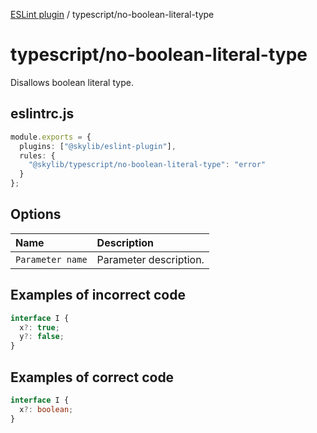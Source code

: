 [ESLint plugin](index.md) / typescript/no-boolean-literal-type

# typescript/no-boolean-literal-type

Disallows boolean literal type.

## eslintrc.js

```ts
module.exports = {
  plugins: ["@skylib/eslint-plugin"],
  rules: {
    "@skylib/typescript/no-boolean-literal-type": "error"
  }
};
```

## Options

| Name | Description |
| :------ | :------ |
| `Parameter name` | Parameter description. |


## Examples of incorrect code

```ts
interface I {
  x?: true;
  y?: false;
}
```

## Examples of correct code

```ts
interface I {
  x?: boolean;
}
```
